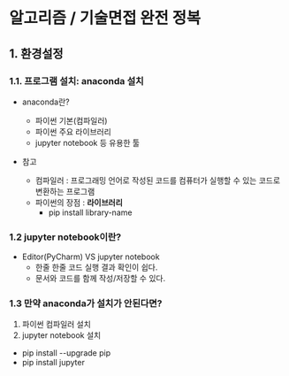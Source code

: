 # 알고리즘 / 기술면접 완전 정복

## 1. 환경설정

### 1.1. 프로그램 설치: anaconda 설치
- anaconda란?
  - 파이썬 기본(컴파일러)
  - 파이썬 주요 라이브러리
  - jupyter notebook 등 유용한 툴

- 참고
  - 컴파일러 : 프로그래밍 언어로 작성된 코드를 컴퓨터가 실행할 수 있는 코드로 변환하는 프로그램
  - 파이썬의 장점 : **라이브러리**
    - pip install library-name

### 1.2 jupyter notebook이란?
- Editor(PyCharm) VS jupyter notebook
  - 한줄 한줄 코드 실행 결과 확인이 쉽다.
  - 문서와 코드를 함께 작성/저장할 수 있다.

### 1.3 만약 anaconda가 설치가 안된다면?
1. 파이썬 컴파일러 설치
2. jupyter notebook 설치
  - pip install --upgrade pip
  - pip install jupyter

